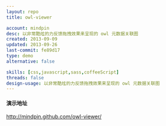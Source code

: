 ```yaml
---
layout: repo
title: owl-viewer

account: mindpin
desc: 以非常酷炫的力反馈拖拽效果来呈现的 owl 元数据关联图
created: 2013-09-09
updated: 2013-09-26
last-commit: fe89d17
type: demo
alternative: false

skills: [css,javascript,sass,coffeeScript]
threads: false
design-usage: 以非常酷炫的力反馈拖拽效果来呈现的 owl 元数据关联图
---
```


#### 演示地址
http://mindpin.github.com/owl-viewer/
